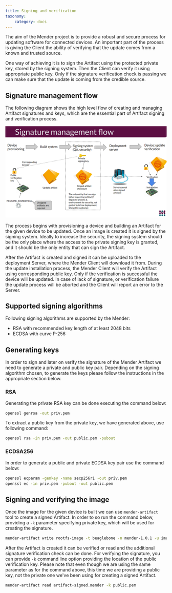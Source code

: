 ```yaml
---
title: Signing and verification
taxonomy:
    category: docs
---
```



The aim of the Mender project is to provide a robust and secure process for updating software for connected devices.
An important part of the process is giving the Client the ability of verifying that the update comes from a known and trusted source.

One way of achieving it is to sign the Artifact using the protected private key, stored by the signing system. Then the Client can verify it
using appropriate public key. Only if the signature verification check is passing we can make sure that the update is coming from the credible source.


## Signature management flow

The following diagram shows the high level flow of creating and managing Artifact signatures and keys, which are
the essential part of Artifact signing and verification process.

![Mender signature management flow](mender-signature-management-flow.png)

The process begins with provisioning a device and building an Artifact for the given device to be updated. Once
an image is created it is signed by the signing system. Ideally to increase the security, the signing system should be
the only place where the access to the private signing key is granted, and it should be the only entity that can sign the Artifact.

After the Artifact is created and signed it can be uploaded to the deployment Server, where the Mender Client will download it from.
During the update installation process, the Mender Client will verify the Artifact using corresponding public key. Only if the verification
is successful the device will be updated.
In case of lack of signature, or verification failure the update process will be aborted and the Client will report an error to the Server.


## Supported signing algorithms

Following signing algorithms are supported by the Mender:
* RSA with recommended key length of at least 2048 bits
* ECDSA with curve P-256


## Generating keys

In order to sign and later on verify the signature of the Mender Artifact we need to generate a private and public key pair. Depending on the
signing algorithm chosen, to generate the keys please follow the instructions in the appropriate section below.

### RSA

Generating the private RSA key can be done executing the command below:

```bash
openssl genrsa -out priv.pem
```

To extract a public key from the private key, we have generated above, use following command:

```bash
openssl rsa -in priv.pem -out public.pem -pubout

```

### ECDSA256

In order to generate a public and private ECDSA key pair use the command below:

```bash
openssl ecparam -genkey -name secp256r1 -out priv.pem
openssl ec -in priv.pem -pubout -out public.pem
```


## Signing and verifying the image


Once the image for the given device is built we can use `mender-artifact` tool to create a signed Artifact. In order to so run the command below, providing
a `-k` parameter specifying private key, which will be used for creating the signature.

```bash
mender-artifact write rootfs-image -t beaglebone -n mender-1.0.1 -u image.ext4 -k priv.pem -o artifact-signed.mender
```

After the Artifact is created it can be verified or read and the additional signature verification check can be done. For verifying the signature, you can provide
`-k` command line option providing the location of the public verification key. Please note that even though we are using the same parameter as for the command above,
this time we are providing a public key, not the private one we've been using for creating a signed Artifact.

```bash
mender-artifact read artifact-signed.mender -k public.pem
```

